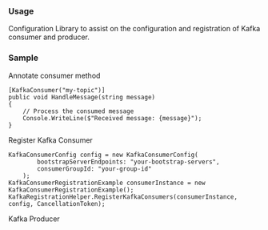 ﻿### Usage
Configuration Library to assist on the configuration and registration of Kafka consumer and producer.


### Sample

Annotate consumer method
```
[KafkaConsumer("my-topic")]
public void HandleMessage(string message)
{
    // Process the consumed message
    Console.WriteLine($"Received message: {message}");
}
```

Register Kafka Consumer
```
KafkaConsumerConfig config = new KafkaConsumerConfig(
        bootstrapServerEndpoints: "your-bootstrap-servers",
        consumerGroupId: "your-group-id"
    );
KafkaConsumerRegistrationExample consumerInstance = new KafkaConsumerRegistrationExample();
KafkaRegistrationHelper.RegisterKafkaConsumers(consumerInstance, config, CancellationToken);
```

Kafka Producer
```

```
